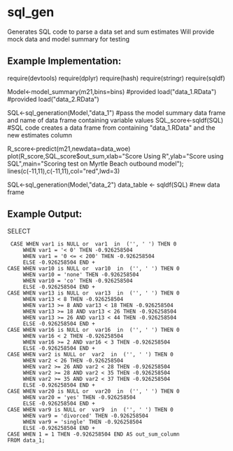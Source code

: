 # sql_gen
Generates SQL code to parse a data set and sum estimates 
Will provide mock data and model summary for testing

## Example Implementation:

require(devtools)
require(dplyr)
require(hash)
require(stringr)
require(sqldf)

Model<-model_summary(m21,bins=bins) #provided
load("data_1.RData") #provided
load("data_2.RData")

SQL<-sql_generation(Model,"data_1") #pass the model summary data frame and name of data frame containing variable values
SQL_score<-sqldf(SQL) #SQL code creates a data frame from containing "data_1.RData" and the new estimates column

R_score<-predict(m21,newdata=data_woe)
plot(R_score,SQL_score$out_sum,xlab="Score Using R",ylab="Score using SQL",main="Scoring test on Myrtle Beach outbound model"); lines(c(-11,11),c(-11,11),col="red",lwd=3)

SQL<-sql_generation(Model,"data_2")
data_table <- sqldf(SQL) #new data frame

## Example Output:

SELECT

     CASE WHEN var1 is NULL or  var1  in  ('', ' ') THEN 0
         WHEN var1 = '< 0' THEN -0.926258504 
         WHEN var1 = '0 <= < 200' THEN -0.926258504 
         ELSE -0.926258504 END + 
    CASE WHEN var10 is NULL or  var10  in  ('', ' ') THEN 0 
         WHEN var10 = 'none' THEN -0.926258504 
         WHEN var10 = 'co' THEN -0.926258504 
         ELSE -0.926258504 END + 
    CASE WHEN var13 is NULL or  var13  in  ('', ' ') THEN 0 
         WHEN var13 < 8 THEN -0.926258504 
         WHEN var13 >= 8 AND var13 < 18 THEN -0.926258504 
         WHEN var13 >= 18 AND var13 < 26 THEN -0.926258504 
         WHEN var13 >= 26 AND var13 < 44 THEN -0.926258504 
         ELSE -0.926258504 END + 
    CASE WHEN var16 is NULL or  var16  in  ('', ' ') THEN 0 
         WHEN var16 < 2 THEN -0.926258504 
         WHEN var16 >= 2 AND var16 < 3 THEN -0.926258504 
         ELSE -0.926258504 END + 
    CASE WHEN var2 is NULL or  var2  in  ('', ' ') THEN 0 
         WHEN var2 < 26 THEN -0.926258504 
         WHEN var2 >= 26 AND var2 < 28 THEN -0.926258504 
         WHEN var2 >= 28 AND var2 < 35 THEN -0.926258504 
         WHEN var2 >= 35 AND var2 < 37 THEN -0.926258504 
         ELSE -0.926258504 END + 
    CASE WHEN var20 is NULL or  var20  in  ('', ' ') THEN 0 
         WHEN var20 = 'yes' THEN -0.926258504 
         ELSE -0.926258504 END + 
    CASE WHEN var9 is NULL or  var9  in  ('', ' ') THEN 0 
         WHEN var9 = 'divorced' THEN -0.926258504 
         WHEN var9 = 'single' THEN -0.926258504 
         ELSE -0.926258504 END + 
    CASE WHEN 1 = 1 THEN -0.926258504 END AS out_sum_column 
    FROM data_1;
